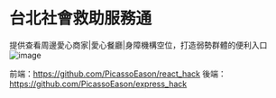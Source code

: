 # 台北社會救助服務通
提供查看周邊愛心商家|愛心餐廳|身障機構空位，打造弱勢群體的便利入口
![image](https://github.com/user-attachments/assets/42f5ea3e-4146-496a-b3fb-1bab7cdf3206)

前端：https://github.com/PicassoEason/react_hack
後端：https://github.com/PicassoEason/express_hack
